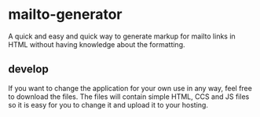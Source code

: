 # mailto-generator
A quick and easy and quick way to generate markup for mailto links in HTML without having knowledge about the formatting.


## develop
If you want to change the application for your own use in any way, feel free to download the files. The files will contain simple HTML, CCS and JS files so it is easy for you to change it and upload it to your hosting. 

<!-- ## usage
To use the application you can host it yourself, run it locally or just use my website for it: [nielsmanders.nl/mailto](nielsmanders.nl/mailto) -->

